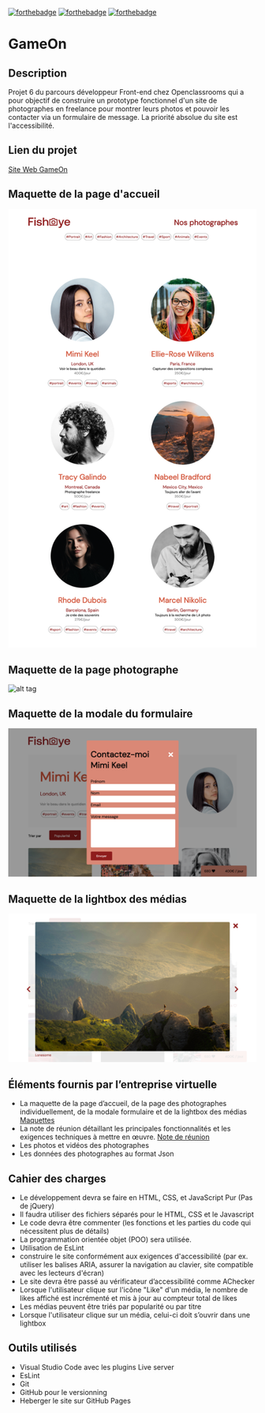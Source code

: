 [![forthebadge](https://forthebadge.com/images/badges/uses-html.svg)](https://forthebadge.com) [![forthebadge](https://forthebadge.com/images/badges/uses-css.svg)](https://forthebadge.com) [![forthebadge](https://forthebadge.com/images/badges/made-with-javascript.svg)](https://forthebadge.com)

# GameOn

## Description

Projet 6 du parcours développeur Front-end chez Openclassrooms qui a pour objectif de construire un prototype fonctionnel d'un site de photographes en freelance pour montrer leurs photos et pouvoir les contacter via un formulaire de message. La priorité absolue du site est l'accessibilité.

## Lien du projet

[Site Web GameOn](https://devnicolay.github.io/LauraNicolay_6_10082021/)

## Maquette de la page d'accueil

![alt tag](./images/maquettes/maquette_homepage.png)

## Maquette de la page photographe

![alt tag](./images/maquettes/maquette_photographer_page.png)

## Maquette de la modale du formulaire

![alt tag](./images/maquettes/maquette_modal_form.png)

## Maquette de la lightbox des médias

![alt tag](./images/maquettes/maquette_lightbox.png)

## Éléments fournis par l’entreprise virtuelle

- La maquette de la page d’accueil, de la page des photographes individuellement, de la modale formulaire et de la lightbox des médias [Maquettes](https://www.figma.com/file/Q3yNeD7WTK9QHDldg9vaRl/UI-Design-FishEye-FR?node-id=0%3A1)
- La note de réunion détaillant les principales fonctionnalités et les exigences techniques à mettre en œuvre. [Note de réunion](https://github.com/Devnicolay/LauraNicolay_6_10082021/tree/master/images)
- Les photos et vidéos des photographes
- Les données des photographes au format Json

## Cahier des charges

- Le développement devra se faire en HTML, CSS, et JavaScript Pur (Pas de jQuery)
- Il faudra utiliser des fichiers séparés pour le HTML, CSS et le Javascript
- Le code devra être commenter (les fonctions et les parties du code qui nécessitent plus de détails)
- La programmation orientée objet (POO) sera utilisée.
- Utilisation de EsLint
- construire le site conformément aux exigences d'accessibilité (par ex. utiliser les balises ARIA, assurer la navigation au clavier, site compatible avec les lecteurs d'écran)
- Le site devra être passé au vérificateur d’accessibilité comme AChecker
- Lorsque l'utilisateur clique sur l'icône "Like" d'un média, le nombre de likes affiché est incrémenté et mis à jour au compteur total de likes
- Les médias peuvent être triés par popularité ou par titre
- Lorsque l'utilisateur clique sur un média, celui-ci doit s’ouvrir dans une lightbox

## Outils utilisés

- Visual Studio Code avec les plugins Live server
- EsLint
- Git
- GitHub pour le versionning
- Heberger le site sur GitHub Pages
